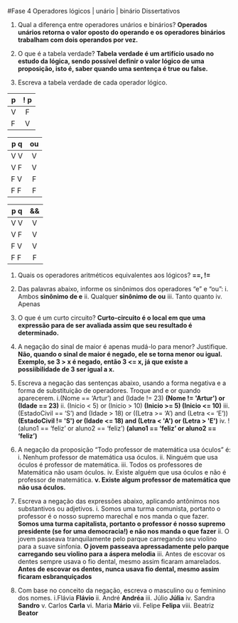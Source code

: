 #Fase 4
Operadores lógicos | unário | binário
Dissertativos

1. Qual a diferença entre operadores unários e binários?
**Operados unários retorna o valor oposto do operando e os operadores binários trabalham com dois operandos por vez.**

1. O que é a tabela verdade?
**Tabela verdade é um artifício usado no estudo da lógica, sendo possível definir o valor lógico de uma proposição, isto é, saber quando uma sentença é true ou false.**

1. Escreva a tabela verdade de cada operador lógico.

| p  | ! p |
| ---|:---:|
| V  |  F  |
| F  |  V  |

| p  q  |ou |
| ----- |:-:|
| V  V  | V |
| V  F  | V |
| F  V  | F |
| F  F  | F |

| p  q  |&& |
| ----- |:-:|
| V  V  | V |
| V  F  | V |
| F  V  | V |
| F  F  | F |

1. Quais os operadores aritméticos equivalentes aos lógicos? 
**==, !=**

1. Das palavras abaixo, informe os sinônimos dos operadores “e” e “ou”:
i. Ambos **sinônimo de e**
ii. Qualquer **sinônimo de ou**
iii. Tanto quanto
iv. Apenas 

1. O que é um curto circuito? 
**Curto-circuito é o local em que uma expressão para de ser avaliada assim que seu resultado é determinado.**

1. A negação do sinal de maior é apenas mudá-lo para menor? Justifique.
**Não, quando o sinal de maior é negado, ele se torna menor ou igual. Exemplo, se 3 > x é negado, então 3 <= x, já que existe a possiibilidade de 3 ser igual a x.** 

1. Escreva a negação das sentenças abaixo, usando a forma negativa e a forma de substituição de operadores. Troque and e or quando aparecerem.
i.(Nome == ‘Artur’) and (Idade != 23) **(Nome != 'Artur') or (Idade == 23)**
ii. (Inicio < 5) or (Inicio > 10) **(Inicio >= 5) (Inicio <= 10)**
iii. (EstadoCivil == ‘S’) and (Idade > 18) or ((Letra >= ‘A’) and (Letra <= ‘E’)) **(EstadoCivil != 'S') or (Idade <= 18) and (Letra < 'A') or (Letra > 'E')**
iv. ! (aluno1 == ‘feliz’ or aluno2 == ‘feliz’) **(aluno1 == ‘feliz’ or aluno2 == ‘feliz’)**

1. A negação da proposição “Todo professor de matemática usa óculos” é:
i. Nenhum professor de matemática usa óculos.
ii. Ninguém que usa óculos é professor de matemática.
iii. Todos os professores de Matemática não usam óculos.
iv. Existe alguém que usa óculos e não é professor de matemática.
**v. Existe algum professor de matemática que não usa óculos.**

1. Escreva a negação das expressões abaixo, aplicando antônimos nos substantivos ou adjetivos.
i. Somos uma turma comunista, portanto o professor é o nosso supremo marechal e nos manda o que fazer. **Somos uma turma capitalista, portanto o professor é nosso supremo presidente (se for uma democracia!) e não nos manda o que fazer**
ii. O jovem passeava tranquilamente pelo parque carregando seu violino para a suave sinfonia. **O jovem passeava apressadamente pelo parque carregando seu violino para a áspera melodia** 
iii. Antes de escovar os dentes sempre usava o fio dental, mesmo assim ficaram amarelados. **Antes de escovar os dentes, nunca usava fio dental, mesmo assim ficaram esbranquiçados**

1. Com base no conceito da negação, escreva o masculino ou o feminino dos nomes.
i.Flávia **Flávio**
ii. André **Andréa**
iii. Júlio **Júlia**
iv. Sandra **Sandro**
v. Carlos **Carla**
vi. Maria **Mário**
vii. Felipe **Felipa** 
viii. Beatriz **Beator**